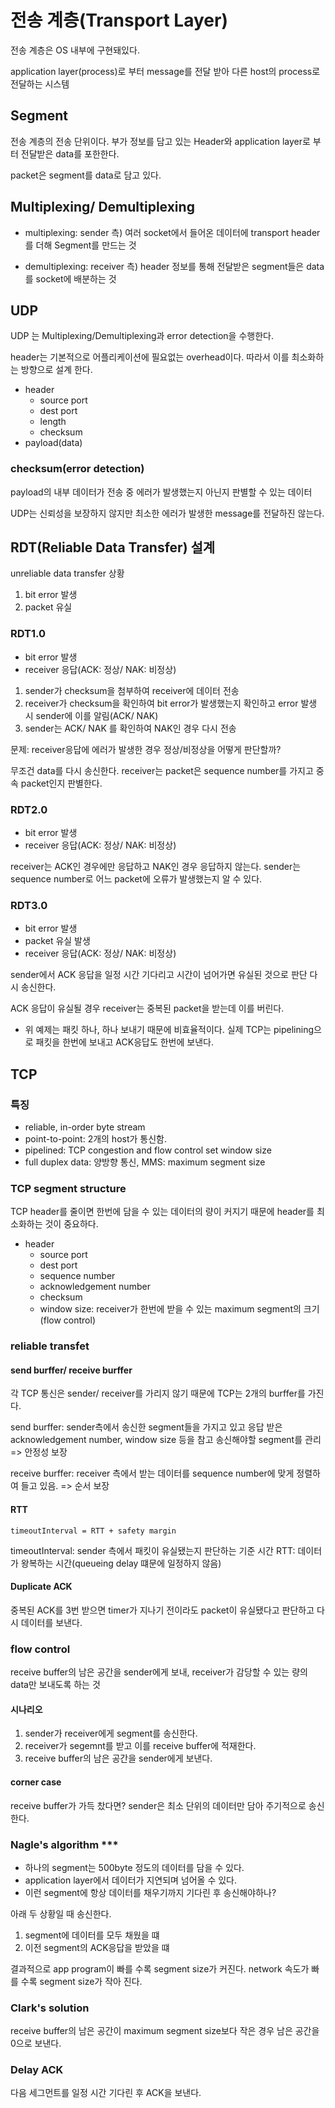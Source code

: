 # 전송 계층(Transport Layer)

전송 계층은 OS 내부에 구현돼있다.

application layer(process)로 부터 message를 전달 받아 다른 host의 process로 전달하는 시스템

## Segment

전송 계층의 전송 단위이다.
부가 정보를 담고 있는 Header와 application layer로 부터 전달받은 data를 포한한다.

packet은 segment를 data로 담고 있다.

## Multiplexing/ Demultiplexing

- multiplexing: sender 측) 여러 socket에서 들어온 데이터에 transport header를 더해 Segment를 만드는 것

- demultiplexing: receiver 측) header 정보를 통해 전달받은 segment들은 data를 socket에 배분하는 것

## UDP

UDP 는 Multiplexing/Demultiplexing과 error detection을 수행한다.

header는 기본적으로 어플리케이션에 필요없는 overhead이다. 따라서 이를 최소화하는 방향으로 설계 한다.

- header
  - source port
  - dest port
  - length
  - checksum
- payload(data)

### checksum(error detection)

payload의 내부 데이터가 전송 중 에러가 발생했는지 아닌지 판별할 수 있는 데이터

UDP는 신뢰성을 보장하지 않지만 최소한 에러가 발생한 message를 전달하진 않는다.

## RDT(Reliable Data Transfer) 설계

unreliable data transfer 상황

1. bit error 발생
2. packet 유실

### RDT1.0

- bit error 발생
- receiver 응답(ACK: 정상/ NAK: 비정상)

1. sender가 checksum을 첨부하여 receiver에 데이터 전송
2. receiver가 checksum을 확인하여 bit error가 발생했는지 확인하고 error 발생 시 sender에 이를 알림(ACK/ NAK)
3. sender는 ACK/ NAK 를 확인하여 NAK인 경우 다시 전송

문제: receiver응답에 에러가 발생한 경우 정상/비정상을 어떻게 판단할까?

무조건 data를 다시 송신한다.
receiver는 packet은 sequence number를 가지고 중속 packet인지 판별한다.

### RDT2.0

- bit error 발생
- receiver 응답(ACK: 정상/ NAK: 비정상)

receiver는 ACK인 경우에만 응답하고 NAK인 경우 응답하지 않는다.
sender는 sequence number로 어느 packet에 오류가 발생했는지 알 수 있다.

### RDT3.0

- bit error 발생
- packet 유실 발생
- receiver 응답(ACK: 정상/ NAK: 비정상)

sender에서 ACK 응답을 일정 시간 기다리고 시간이 넘어가면 유실된 것으로 판단 다시 송신한다.

ACK 응답이 유실될 경우 receiver는 중복된 packet을 받는데 이를 버린다.

- 위 예제는 패킷 하나, 하나 보내기 때문에 비효율적이다. 실제 TCP는 pipelining으로 패킷을 한번에 보내고 ACK응답도 한번에 보낸다.

## TCP

### 특징

- reliable, in-order byte stream
- point-to-point: 2개의 host가 통신함.
- pipelined: TCP congestion and flow control set window size
- full duplex data: 양방향 통신, MMS: maximum segment size

### TCP segment structure

TCP header를 줄이면 한번에 담을 수 있는 데이터의 량이 커지기 때문에 header를 최소화하는 것이 중요하다.

- header
  - source port
  - dest port
  - sequence number
  - acknowledgement number
  - checksum
  - window size: receiver가 한번에 받을 수 있는 maximum segment의 크기(flow control)

### reliable transfet

#### send burffer/ receive burffer

각 TCP 통신은 sender/ receiver를 가리지 않기 때문에 TCP는 2개의 burffer를 가진다.

send burffer: sender측에서 송신한 segment들을 가지고 있고 응답 받은 acknowledgement number, window size 등을 참고 송신해야할 segment를 관리 => 안정성 보장

receive burffer: receiver 측에서 받는 데이터를 sequence number에 맞게 정렬하여 들고 있음. => 순서 보장

#### RTT

```
timeoutInterval = RTT + safety margin
```

timeoutInterval: sender 측에서 패킷이 유실됐는지 판단하는 기준 시간
RTT: 데이터가 왕복하는 시간(queueing delay 떄문에 일정하지 않음)

#### Duplicate ACK

중복된 ACK를 3번 받으면 timer가 지나기 전이라도 packet이 유실됐다고 판단하고 다시 데이터를 보낸다.

### flow control

receive buffer의 남은 공간을 sender에게 보내, receiver가 감당할 수 있는 량의 data만 보내도록 하는 것

#### 시나리오

1. sender가 receiver에게 segment를 송신한다.
2. receiver가 segemnt를 받고 이를 receive buffer에 적재한다.
3. receive buffer의 남은 공간을 sender에게 보낸다.

#### corner case

receive buffer가 가득 찼다면?
sender은 최소 단위의 데이터만 담아 주기적으로 송신한다.

### Nagle's algorithm \*\*\*

- 하나의 segment는 500byte 정도의 데이터를 담을 수 있다.
- application layer에서 데이터가 지연되며 넘어올 수 있다.
- 이런 segment에 항상 데이터를 채우기까지 기다린 후 송신해야하나?

아래 두 상황일 때 송신한다.

1. segment에 데이터를 모두 채웠을 떄
2. 이전 segment의 ACK응답을 받았을 떄

결과적으로 app program이 빠를 수록 segment size가 커진다. network 속도가 빠를 수록 segment size가 작아 진다.

### Clark's solution

receive buffer의 남은 공간이 maximum segment size보다 작은 경우 남은 공간을 0으로 보낸다.

### Delay ACK

다음 세그먼트를 일정 시간 기다린 후 ACK을 보낸다.
